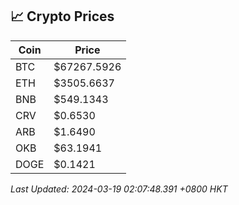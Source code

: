 ## 📈 Crypto Prices

| Coin | Price |
| ---- | ----- |
| BTC | $67267.5926 |
| ETH | $3505.6637 |
| BNB | $549.1343 |
| CRV | $0.6530 |
| ARB | $1.6490 |
| OKB | $63.1941 |
| DOGE | $0.1421 |

_Last Updated: 2024-03-19 02:07:48.391 +0800 HKT_